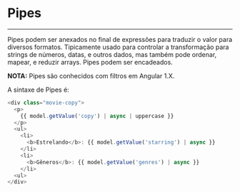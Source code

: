 # Pipes
-----------------------------------
Pipes podem ser anexados no final de expressões para traduzir o valor para diversos formatos. Tipicamente usado para controlar a transformação para strings de números, datas, e outros dados, mas também pode ordenar, mapear, e reduzir arrays. Pipes podem ser encadeados. 

**NOTA:** Pipes são conhecidos com filtros em Angular 1.X.

A sintaxe de Pipes é:

``` javascript
<div class="movie-copy">
  <p>
    {{ model.getValue('copy') | async | uppercase }}
  </p>
  <ul>
    <li>
      <b>Estrelando</b>: {{ model.getValue('starring') | async }}
    </li>
    <li>
      <b>Gêneros</b>: {{ model.getValue('genres') | async }}
    </li>
  <ul>
</div>
```
